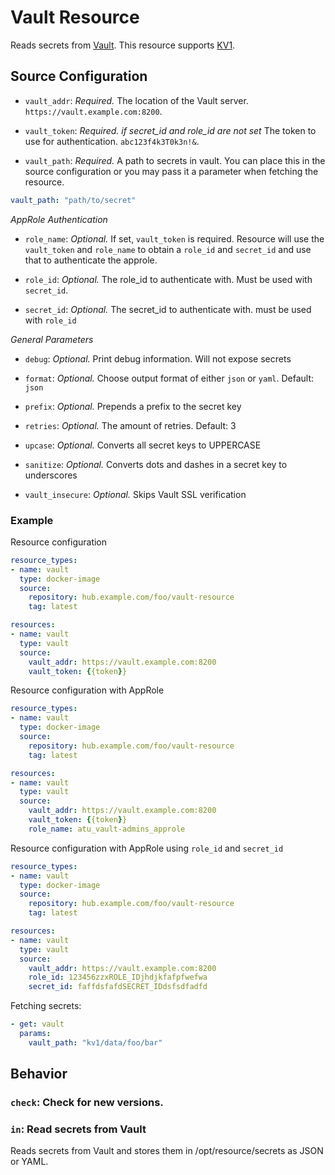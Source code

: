 # Vault Resource
Reads secrets from [Vault](https://www.vaultproject.io/). This resource supports [KV1](https://www.vaultproject.io/docs/secrets/kv/index.html#kv-version-1).

## Source Configuration
* `vault_addr`: *Required.* The location of the Vault server. `https://vault.example.com:8200`.

* `vault_token`: *Required. if secret_id and role_id are not set* The token to use for authentication. `abc123f4k3T0k3n!&`.

* `vault_path`: *Required.* A path to secrets in vault. You can place this in the source configuration or you may pass it a parameter when fetching the resource. 

```yaml
vault_path: "path/to/secret"
```

*AppRole Authentication*
* `role_name`: *Optional.* If set, `vault_token` is required. Resource will use the `vault_token` and `role_name` to obtain a `role_id` and `secret_id` and use that to authenticate the approle.

* `role_id`: *Optional.* The role_id to authenticate with. Must be used with `secret_id`.

* `secret_id`: *Optional.* The secret_id to authenticate with. must be used with `role_id`


*General Parameters*
* `debug`: *Optional.* Print debug information. Will not expose secrets

* `format`: *Optional.* Choose output format of either `json` or `yaml`. Default: `json`

* `prefix`: *Optional.* Prepends a prefix to the secret key

* `retries`: *Optional.* The amount of retries. Default: 3
    
* `upcase`: *Optional.* Converts all secret keys to UPPERCASE

* `sanitize`: *Optional.* Converts dots and dashes in a secret key to underscores

* `vault_insecure`: *Optional.* Skips Vault SSL verification 

### Example
Resource configuration 

``` yaml
resource_types:
- name: vault
  type: docker-image
  source:
    repository: hub.example.com/foo/vault-resource
    tag: latest

resources:
- name: vault
  type: vault
  source:
    vault_addr: https://vault.example.com:8200
    vault_token: {{token}}
```

Resource configuration with AppRole 

``` yaml
resource_types:
- name: vault
  type: docker-image
  source:
    repository: hub.example.com/foo/vault-resource
    tag: latest

resources:
- name: vault
  type: vault
  source:
    vault_addr: https://vault.example.com:8200
    vault_token: {{token}}
    role_name: atu_vault-admins_approle
```

Resource configuration with AppRole using `role_id` and `secret_id` 

``` yaml
resource_types:
- name: vault
  type: docker-image
  source:
    repository: hub.example.com/foo/vault-resource
    tag: latest

resources:
- name: vault
  type: vault
  source:
    vault_addr: https://vault.example.com:8200
    role_id: 123456zzxROLE_IDjhdjkfafpfwefwa
    secret_id: faffdsfafdSECRET_IDdsfsdfadfd
```

Fetching secrets:

``` yaml
- get: vault
  params:
    vault_path: "kv1/data/foo/bar"
```

## Behavior

### `check`: Check for new versions.

### `in`: Read secrets from Vault
Reads secrets from Vault and stores them in /opt/resource/secrets as JSON or YAML.
